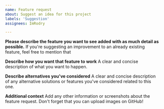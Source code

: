 ```yaml
---
name: Feature request
about: Suggest an idea for this project
labels: 'Suggestion'
assignees: ImRodry

---
```


**Please describe the feature you want to see added with as much detail as possible.**
If you're suggesting an improvement to an already existing feature, feel free to mention that

**Describe how you want that feature to work**
A clear and concise description of what you want to happen.

**Describe alternatives you've considered**
A clear and concise description of any alternative solutions or features you've considered related to this one.

**Additional context**
Add any other information or screenshots about the feature request. Don't forget that you can upload images on GitHub!
